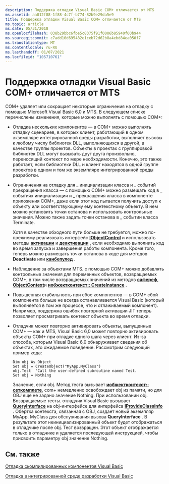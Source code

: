 ```yaml
---
description: Поддержка отладки Visual Basic COM+ отличается от MTS
ms.assetid: aa012f88-1f88-4c7f-b774-82b9e29da5e9
title: Поддержка отладки Visual Basic COM+ отличается от MTS
ms.topic: article
ms.date: 05/31/2018
ms.openlocfilehash: 038b29bbc6fbe5c8375f91f0006b85940f00b944
ms.sourcegitcommit: c7add10d695482e1ceb72d62b8a4ebd84ea050f7
ms.translationtype: MT
ms.contentlocale: ru-RU
ms.lasthandoff: 01/07/2021
ms.locfileid: "105710761"
---
```

# <a name="com-visual-basic-debugging-support-contrasted-with-mts"></a>Поддержка отладки Visual Basic COM+ отличается от MTS

COM+ удаляет или сокращает некоторые ограничения на отладку с помощью Microsoft Visual Basic 6,0 и MTS. В следующем списке перечислены изменения, которые можно выполнять с помощью COM+:

-   Отладка нескольких компонентов — в COM+ можно выполнять отладку сценариев, в которых клиент, работающий в одном экземпляре интегрированной среды разработки, выполняет вызовы к любому числу библиотек DLL, выполняющихся в другой, в качестве группы проектов. Объекты в проектах с группировкой библиотек DLL могут вызывать друг друга произвольно, переносящий контекст по мере необходимости. Конечно, это также работает, если библиотеки DLL и клиент находятся в одной группе проектов в одном и том же экземпляре интегрированной среды разработки.

-   Ограничения на отладку для \_ инициализации класса и \_ событий прекращения класса — с помощью COM+ можно размещать код в \_ событиях инициализации и \_ прекращения класса в компоненте приложения COM+, даже если этот код пытается получить доступ к объекту или соответствующему ему контекстному объекту. В нем можно установить точки останова и использовать контрольные значения. Можно также задать точки останова в \_ событии класса Terminate.

    Хотя в качестве обходного пути больше не требуется, можно по-прежнему реализовать интерфейс [**IObjectControl**](/windows/desktop/api/ComSvcs/nn-comsvcs-iobjectcontrol) и использовать методы [**активации**](/windows/desktop/api/ComSvcs/nf-comsvcs-iobjectcontrol-activate) и [**деактивации**](/windows/desktop/api/ComSvcs/nf-comsvcs-iobjectcontrol-deactivate) , если необходимо выполнить код во время запуска и завершения работы компонента. Кроме того, теперь можно размещать точки останова в коде для методов **Deactivate** или [**канбепулед**](/windows/desktop/api/ComSvcs/nf-comsvcs-iobjectcontrol-canbepooled) .

-   Наблюдение за объектами MTS. с помощью COM+ можно добавлять контрольные значения для переменных объектов, возвращаемых COM+, в том числе возвращаемых значений из методов [**сафереф**](/windows/desktop/api/ComSvcs/nf-comsvcs-saferef), [**ObjectContext**](/windows/desktop/api/ComSvcs/nf-comsvcs-getobjectcontext)и [**иобжектконтекст:: CreateInstance**](/windows/desktop/api/ComSvcs/nf-comsvcs-iobjectcontext-createinstance) .

-   Повышенная стабильность при сбое компонентов — в COM+ сбой компонента больше не всегда останавливается Visual Basic (который выполняется в том же процессе, что и отлаживаемый компонент). Например, поддержка ошибок повторной активации JIT теперь позволяет просматривать контекст объекта во время отладки.

-   Отладчик может повторно активировать объекты, выпущенные COM+ — как и MTS, Visual Basic 6,0 может повторно активировать объекты COM+ при отладке одного шага через клиент. Из-за способа, которым Visual Basic 6,0 обнаруживает сведения об объектах, это ожидаемое поведение. Рассмотрим следующий пример кода:

    ``` syntax
    Dim obj As Object
    Set obj = CreateObject("MyApp.MyClass")
    obj.Test  'Call the user-defined subroutine named Test.
    Set obj = Nothing
    ```

    Значение, если obj. Метод теста вызывает [**иобжектконтекст:: сеткомплете**](/windows/desktop/api/ComSvcs/nf-comsvcs-iobjectcontext-setcomplete), com+ немедленно освобождает obj из памяти, но для OBJ еще не задано значение Nothing. При использовании obj. Возвращаемые тесты. отладчик Visual Basic вызывает [**QueryInterface**](/windows/desktop/api/unknwn/nf-unknwn-iunknown-queryinterface(q)) на obj-интерфейсе для интерфейса [**IProvideClassInfo**](/windows/desktop/api/ocidl/nn-ocidl-iprovideclassinfo) . Обертка контекста, связанная с OBJ, создает новый экземпляр MyApp. MyClass для обслуживания вызова **QueryInterface** . В результате этот неинициализированный объект будет отображаться в отладчике после obj. Тест возвращен. Этот объект отображается только в отладчике и удаляется последующей инструкцией, чтобы присвоить параметру obj значение Nothing.

## <a name="related-topics"></a>См. также

<dl> <dt>

[Отладка скомпилированных компонентов Visual Basic](debugging-compiled-visual-basic-components.md)
</dt> <dt>

[Отладка в интегрированной среде разработки Visual Basic](debugging-in-the-visual-basic-ide.md)
</dt> </dl>

 

 
